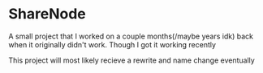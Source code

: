 # ShareNode

A small project that I worked on a couple months(/maybe years idk) back when it originally didn't work. Though I got it working recently

This project will most likely recieve a rewrite and name change eventually
